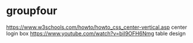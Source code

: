 # groupfour

https://www.w3schools.com/howto/howto_css_center-vertical.asp center login box 
https://www.youtube.com/watch?v=biI9OFH6Nmg table design

